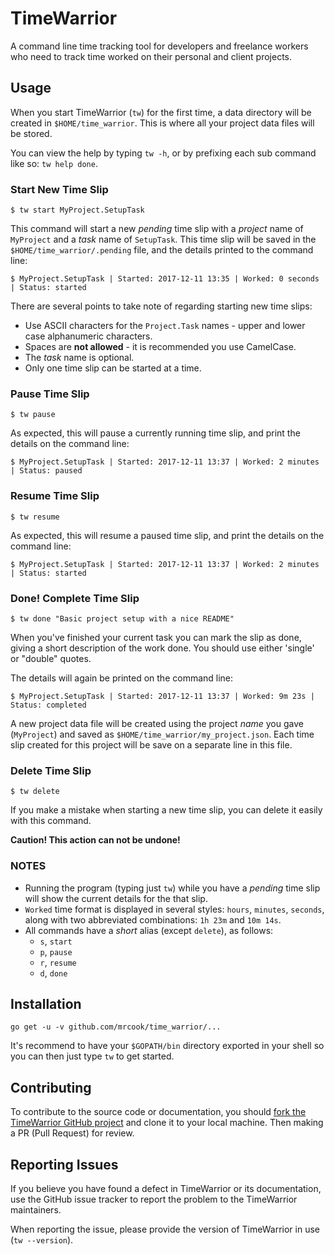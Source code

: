 # TimeWarrior

A command line time tracking tool for developers and freelance workers who need to track time worked on their personal and client projects.


## Usage

When you start TimeWarrior (`tw`) for the first time, a data directory will be created in `$HOME/time_warrior`. This is where all your project data files will be stored.

You can view the help by typing `tw -h`, or by prefixing each sub command like so: `tw help done`.


### Start New Time Slip

    $ tw start MyProject.SetupTask

This command will start a new _pending_ time slip with a _project_ name of `MyProject` and a _task_ name of `SetupTask`. This time slip will be saved in the `$HOME/time_warrior/.pending` file, and the details printed to the command line:

    $ MyProject.SetupTask | Started: 2017-12-11 13:35 | Worked: 0 seconds | Status: started

There are several points to take note of regarding starting new time slips:  

- Use ASCII characters for the `Project.Task` names - upper and lower case alphanumeric characters.
- Spaces are **not allowed** - it is recommended you use CamelCase.
- The _task_ name is optional.
- Only one time slip can be started at a time.


### Pause Time Slip

    $ tw pause

As expected, this will pause a currently running time slip, and print the details on the command line:

    $ MyProject.SetupTask | Started: 2017-12-11 13:37 | Worked: 2 minutes | Status: paused


### Resume Time Slip

    $ tw resume

As expected, this will resume a paused time slip, and print the details on the command line:

    $ MyProject.SetupTask | Started: 2017-12-11 13:37 | Worked: 2 minutes | Status: started


### Done! Complete Time Slip

    $ tw done "Basic project setup with a nice README"

When you've finished your current task you can mark the slip as done, giving a short description of the work done. You should use either 'single' or "double" quotes.

The details will again be printed on the command line:

    $ MyProject.SetupTask | Started: 2017-12-11 13:37 | Worked: 9m 23s | Status: completed

A new project data file will be created using the project _name_ you gave (`MyProject`) and saved as `$HOME/time_warrior/my_project.json`. Each time slip created for this project will be save on a separate line in this file.


### Delete Time Slip

    $ tw delete

If you make a mistake when starting a new time slip, you can delete it easily with this command.

**Caution! This action can not be undone!**


### NOTES

* Running the program (typing just `tw`) while you have a _pending_ time slip will show the current details for the that slip.
* `Worked` time format is displayed in several styles: `hours`, `minutes`, `seconds`, along with two abbreviated combinations: `1h 23m` and `10m 14s`.
* All commands have a _short_ alias (except `delete`), as follows:
  - `s`, `start`
  - `p`, `pause`
  - `r`, `resume`
  - `d`, `done`


## Installation

    go get -u -v github.com/mrcook/time_warrior/...

It's recommend to have your `$GOPATH/bin` directory exported in your shell so you can then just type `tw` to get started.


## Contributing

To contribute to the source code or documentation, you should [fork the TimeWarrior GitHub project](https://github.com/mrcook/time_warrior) and clone it to your local machine. Then making a PR (Pull Request) for review.


## Reporting Issues

If you believe you have found a defect in TimeWarrior or its documentation, use the GitHub issue tracker to report the problem to the TimeWarrior maintainers.

When reporting the issue, please provide the version of TimeWarrior in use (`tw --version`).
